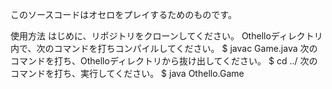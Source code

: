 このソースコードはオセロをプレイするためのものです。

使用方法
はじめに、リポジトリをクローンしてください。
Othelloディレクトリ内で、次のコマンドを打ちコンパイルしてください。
 $ javac Game.java
次のコマンドを打ち、Othelloディレクトリから抜け出してください。
 $ cd ../
次のコマンドを打ち、実行してください。
 $ java Othello.Game
